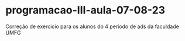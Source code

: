 # programacao-III-aula-07-08-23
Correção de exercicio para os alunos do 4 periodo de ads da faculdade UMFG
